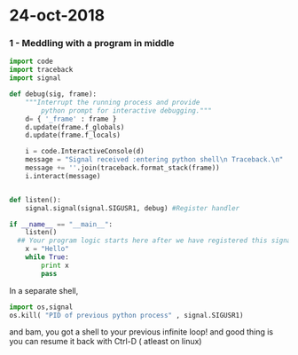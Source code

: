 # 24-oct-2018

### 1 - Meddling with a program in middle

```python
import code
import traceback
import signal

def debug(sig, frame):
	"""Interrupt the running process and provide
		python prompt for interactive debugging."""
	d= { '_frame' : frame }
	d.update(frame.f_globals)
	d.update(frame.f_locals)

	i = code.InteractiveConsole(d)
	message = "Signal received :entering python shell\n Traceback.\n"
	message += ''.join(traceback.format_stack(frame))
	i.interact(message)


def listen():
	signal.signal(signal.SIGUSR1, debug) #Register handler

if __name__ == "__main__":
	listen()
  ## Your program logic starts here after we have registered this signal
	x = "Hello"
	while True:
		print x
		pass	
```
In a separate shell,
```python
import os,signal
os.kill( "PID of previous python process" , signal.SIGUSR1)
```
and bam, you got a shell to your previous infinite loop! and good thing is you can resume it back with Ctrl-D ( atleast on linux)
